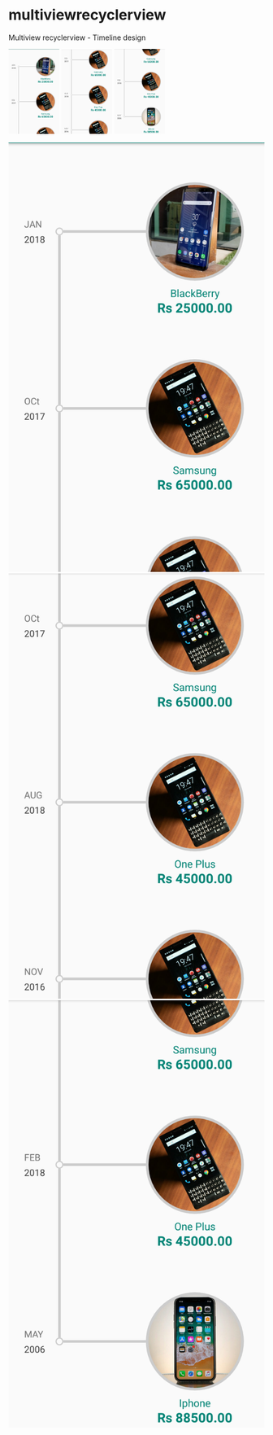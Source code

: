 # multiviewrecyclerview
Multiview recyclerview - Timeline design

<p float="left">
  <img src="https://github.com/bineeshbabu/multiviewrecyclerview/blob/master/app/src/main/res/drawable/Screenshot_1.png" width="100" />
  <img src="https://github.com/bineeshbabu/multiviewrecyclerview/blob/master/app/src/main/res/drawable/Screenshot_2.png" width="100" /> 
  <img src="https://github.com/bineeshbabu/multiviewrecyclerview/blob/master/app/src/main/res/drawable/Screenshot_3.png" width="100" />
</p>

![alt text](https://github.com/bineeshbabu/multiviewrecyclerview/blob/master/app/src/main/res/drawable/Screenshot_1.png)
![alt text](https://github.com/bineeshbabu/multiviewrecyclerview/blob/master/app/src/main/res/drawable/Screenshot_2.png)
![alt text](https://github.com/bineeshbabu/multiviewrecyclerview/blob/master/app/src/main/res/drawable/Screenshot_3.png)

